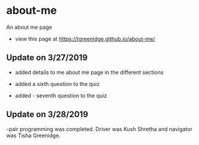 # about-me
An about me page

- view this page at https://tgreenidge.github.io/about-me/

## Update on 3/27/2019
- added details to me about me page in the different sections

- added a sixth question to the quiz
- added - seventh question to the quiz

## Update on 3/28/2019
-pair programming was completed. Driver was Kush Shretha and navigator was Tisha Greenidge.
